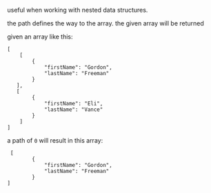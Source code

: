 useful when working with nested data structures.

the path defines the way to the array. the given array will be returned

given an array like this:

```
[
    [
        {
            "firstName": "Gordon",
            "lastName": "Freeman"
        }
   ],
   [
        {
            "firstName": "Eli",
            "lastName": "Vance"
        }
    ]
]
```

a path of `0` will result in this array:

```
 [
        {
            "firstName": "Gordon",
            "lastName": "Freeman"
        }
]
```
